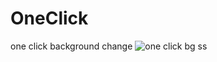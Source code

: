 # OneClick
 one click background change
![one click bg ss](https://github.com/Sejalvala0126/OneClick/assets/142477514/5c4f8a5e-2a2c-4b99-bed8-7c3d2c5f140b)
